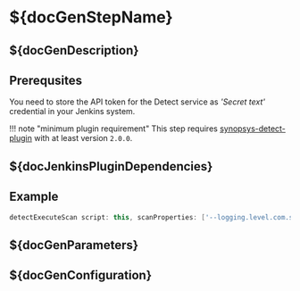 # ${docGenStepName}

## ${docGenDescription}

## Prerequsites

You need to store the API token for the Detect service as _'Secret text'_ credential in your Jenkins system.

!!! note "minimum plugin requirement"
    This step requires [synopsys-detect-plugin](https://github.com/jenkinsci/synopsys-detect-plugin) with at least version `2.0.0`.

## ${docJenkinsPluginDependencies}

## Example

```groovy
detectExecuteScan script: this, scanProperties: ['--logging.level.com.synopsys.integration=TRACE']
```

## ${docGenParameters}

## ${docGenConfiguration}
